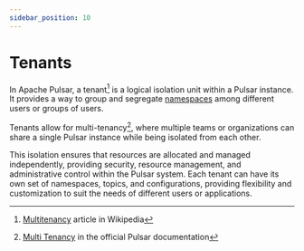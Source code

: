 ```yaml
---
sidebar_position: 10
---
```


# Tenants

In Apache Pulsar, a tenant[^1] is a logical isolation unit within a Pulsar instance.
It provides a way to group and segregate [namespaces](/docs/namespaces) among different users or groups of users.

Tenants allow for multi-tenancy[^2], where multiple teams or organizations can share a single Pulsar instance while being isolated from each other.

This isolation ensures that resources are allocated and managed independently, providing security, resource management, and administrative control within the Pulsar system.
Each tenant can have its own set of namespaces, topics, and configurations, providing flexibility and customization to suit the needs of different users or applications.

[^1]: [Multitenancy](https://en.wikipedia.org/wiki/Multitenancy) article in Wikipedia
[^2]: [Multi Tenancy](https://pulsar.apache.org/docs/next/concepts-multi-tenancy/) in the official Pulsar documentation
